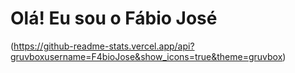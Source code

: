 # Olá! Eu sou o Fábio José 
(https://github-readme-stats.vercel.app/api?gruvboxusername=F4bioJose&show_icons=true&theme=gruvbox)
